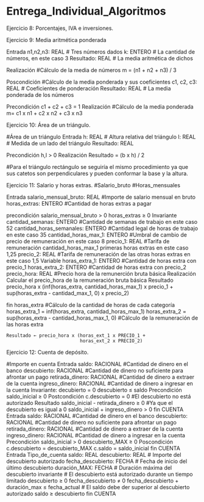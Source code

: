 # Entrega_Individual_Algoritmos

Ejercicio 8: Porcentajes, IVA e inversiones.


Ejercicio 9: Media aritmética ponderada

Entrada
  n1,n2,n3: REAL    # Tres números dados
  k: ENTERO         # La cantidad de números, en este caso 3
Resultado: REAL     # La media aritmética de dichos 

Realización
   #Cálculo de la media de números
   m = (n1 + n2 + n3) / 3

Poscondición
   #Cálculo de la media ponderada y sus coeficientes
   c1, c2, c3: REAL  # Coeficientes de ponderación
 Resultado: REAL     # La media ponderada de los números
 
 Precondición
   c1 + c2 + c3 = 1
 Realización
    #Cálculo de la media ponderada
    m= c1 x n1 + c2 x n2 + c3 x n3
   
   
Ejercicio 10: Área de un triángulo.

#Área de un triángulo
Entrada
   h: REAL  # Altura relativa del triángulo
   l: REAL  # Medida de un lado del triángulo
Resultado: REAL

Precondición
   h,l > 0
Realización
   Resultado = (b x h) / 2

#Para el triángulo rectángulo se seguiría el mismo procedimiento ya que sus catetos son perpendiculares y pueden conformar la base y la altura.

Ejercicio 11: Salario y horas extras.
#Salario_bruto
#Horas_mensuales

Entrada
   salario_mensual_bruto: REAL #Importe de salario mensual en bruto
   horas_extras: ENTERO #Cantidad de horas extras a pagar

precondición
   salario_mensual_bruto > 0
   horas_extras ≥ 0
Invariante
   cantidad_semanas: ENTERO #Cantidad de semanas de trabajo en este caso 52
   cantidad_horas_semanales: ENTERO #Cantidad legal de horas de trabajo en este caso 35
   cantidad_horas_max_1: ENTERO #Umbral de cambio de precio de remuneración en este caso 8
   precio_1: REAL #Tarifa de remuneración cantidad_horas_max_1 primeras horas extras en este caso 1,25
   precio_2: REAL #Tarifa de remuneración de las otras horas extras en este caso 1,5
Variable
   horas_extra_1: ENTERO #Cantidad de horas extra con precio_1
   horas_extra_2: ENTERO #Cantidad de horas extra con precio_2
   precio_hora: REAL #Precio hora de la remunerción bruta básica
Realización
   Calcular el precio_hora de la remuneración bruta básica
Resultado 
   precio_hora x (inf(horas_extra, cantidad_horas_max_1) x precio_1 + sup(horas_extra - cantidad_max_1, 0) x precio_2)

fin horas_extra
#Cálculo de la cantidad de horas de cada categoría
horas_extra_1 = inf(horas_extra, cantidad_horas_max_1)
horas_extra_2 = sup(horas_extra - cantidad_horas_max_1, 0)
#Cálculo de la remuneración de las horas extra



    Resultado ← precio_hora x (horas_ext_1 x PRECIO_1 +
                               horas_ext_2 x PRECIO_2)

   
  


Ejercicio 12: Cuenta de depósito.

#Importe en cuenta
Entrada
   saldo: RACIONAL  #Cantidad de dinero en el banco
   descubierto: RACIONAL  #Cantidad de dinero no suficiente para afrontar un pago
   retirada_dinero: RACIONAL #Cantidad de dinero a extraer de la cuenta
   ingreso_dinero: RACIONAL #Cantidad de dinero a ingresar en la cuenta
Invariante:
   decubierto = 0
   descubierto ≤ saldo
Precondición
   saldo_inicial ≥ 0
Postcondición 
   c.descubierto = 0 #El descubierto no está autorizado
Resultado
   saldo_inicial - retirada_dinero ≥ 0 #Ya que el descubierto es igual a 0
   saldo_inicial + ingreso_dinero > 0
fin CUENTA
Entrada
   saldo: RACIONAL  #Cantidad de dinero en el banco
   descubierto: RACIONAL  #Cantidad de dinero no suficiente para afrontar un pago
   retirada_dinero: RACIONAL #Cantidad de dinero a extraer de la cuenta
   ingreso_dinero: RACIONAL #Cantidad de dinero a ingresar en la cuenta
Precondición
   saldo_inicial > 0
   descubierto_MAX ≥ 0
Poscondición
   c.descubierto = descubierto_MAX
   c.saldo = saldo_inicial
fin CUENTA
Entrada
   Tipo_de_cuenta
    saldo: REAL 
    descubierto: REAL # Importe del descubierto autorizado
    fecha_descubierto: FECHA # Fecha de inicio del último descubierto
    duración_MAX: FECHA # Duración máxima del descubierto
    invariante
        # El descubierto está autorizado durante un tiempo limitado
        descubierto ≥ 0
        fecha_descubierto ≠ 0
        fecha_descubierto + duración_max ≤ fecha_actual
        # El saldo debe der superior al descubierto autorizado
        saldo ≥ descubierto
fin CUENTA

